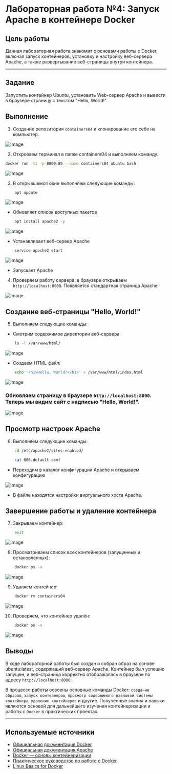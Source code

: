# Лабораторная работа №4: Запуск Apache в контейнере Docker

## Цель работы

Данная лабораторная работа знакомит с основами работы с Docker, включая запуск контейнеров, установку и настройку веб-сервера Apache, а также развертывание веб-страницы внутри контейнера.

---

## Задание

Запустить контейнер Ubuntu, установить Web-сервер Apache и вывести в браузере страницу с текстом "Hello, World!".

## Выполнение

1. Создание репозитория `containers04` и клонирование его себе на компьютер.

![image](https://i.imgur.com/hIRcBX5.png)

2. Откроваем терминал в папке containers04 и выполняем команду:

```sh
docker run -ti -p 8000:80 --name containers04 ubuntu bash
```

![image](https://i.imgur.com/F4p3LIV.png)

3. В открывшемся окне выполняем следующие команды:

```sh
    apt update
```

![image](https://i.imgur.com/nWFVSxQ.png)

- Обновляет список доступных пакетов

```sh
    apt install apache2 -y
```

![image](https://i.imgur.com/P4t5qAq.png)

- Устанавливает веб-сервер Apache

```sh
    service apache2 start
```

![image](https://i.imgur.com/cjx1UcM.png)

- Запускает Apache

4. Проверяем работу сервера: в браузере открываем `http://localhost:8000`. Появляется стандартная страница Apache.

![image](https://i.imgur.com/63Xv49R.png)

## Создание веб-страницы "Hello, World!"

5. Выполняем следующие команды:

- Смотрим содержимое директории веб-сервера

```sh
    ls -l /var/www/html/
```

![image](https://i.imgur.com/7FElvd3.png)

- Создаем HTML-файл:

```sh
    echo '<h1>Hello, World!</h1>' > /var/www/html/index.html
```

![image](https://i.imgur.com/NLiieaZ.png)


### Обновляем страницу в браузере `http://localhost:8000`. Теперь мы видим сайт с надписью "Hello, World!".

![image](https://i.imgur.com/7CdlulA.png)

## Просмотр настроек Apache

6. Выполняем следующие команды:

```sh
    cd /etc/apache2/sites-enabled/
```

```sh
    cat 000-default.conf
```

- Переходим в каталог конфигурации Apache и открываем конфигурацию

![image](https://i.imgur.com/5UQozga.png)

- В файле находятся настройки виртуального хоста Apache.

## Завершение работы и удаление контейнера

7. Закрываем контейнер:

```sh
    exit
```

![image](https://i.imgur.com/rkO3fxY.png)

8. Просматриваем список всех контейнеров (запущенных и остановленных):

```sh
    docker ps -a
```

![image](https://i.imgur.com/iG0aTLh.png)

9. Удаляем контейнер:

```sh
    docker rm containers04
```

![image](https://i.imgur.com/kt0XPRk.png)

10. Проверяем, что контейнер удалён:

```sh
    docker ps -a
```

![image](https://i.imgur.com/W8GFiKc.png)

## Выводы

В ходе лабораторной работы был создан и собран образ на основе ubuntu:latest, содержащий веб-сервер Apache. Контейнер был успешно запущен, и веб-страница корректно отображалась в браузере по адресу `http://localhost:8000`.

В процессе работы освоены основные команды Docker: `создание образов`, `запуск контейнеров`, `просмотр содержимого файловой системы контейнера`, `удаление контейнеров` и другие. Полученные знания и навыки являются основой для дальнейшего изучения контейнеризации и работы с `Docker` в практических проектах.

---

## Используемые источники

- [Официальная документация Docker](https://docs.docker.com/)
- [Официальная документация Apache](https://httpd.apache.org/docs/)
- [Docker — основы контейнеризации](https://opensource.com/resources/what-docker)
- [Практическое руководство по работе с Docker](https://www.baeldung.com/docker)
- [Linux Basics for Docker](https://linuxize.com/post/how-to-use-docker-on-linux/)